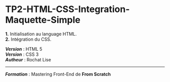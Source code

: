 # TP2-HTML-CSS-Integration-Maquette-Simple

**1.** Initialisation au language HTML.<br>
**2.** Intégration du CSS.<br>

***Version*** : HTML 5<br>
***Version*** : CSS 3<br>
***Autheur*** : Rochat Lise<hr>
***Formation*** : Mastering Front-End de **From Scratch**
